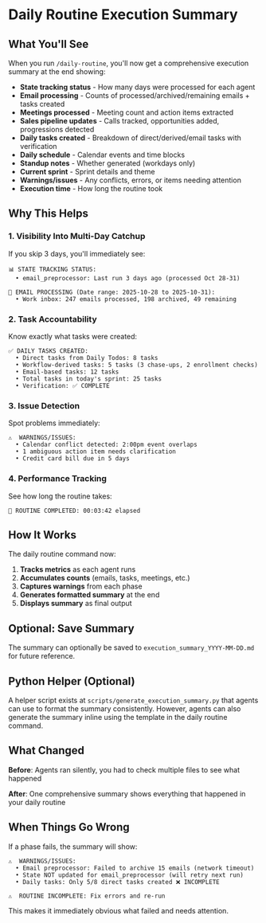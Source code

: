 # Daily Routine Execution Summary

## What You'll See

When you run `/daily-routine`, you'll now get a comprehensive execution summary at the end showing:

- **State tracking status** - How many days were processed for each agent
- **Email processing** - Counts of processed/archived/remaining emails + tasks created
- **Meetings processed** - Meeting count and action items extracted
- **Sales pipeline updates** - Calls tracked, opportunities added, progressions detected
- **Daily tasks created** - Breakdown of direct/derived/email tasks with verification
- **Daily schedule** - Calendar events and time blocks
- **Standup notes** - Whether generated (workdays only)
- **Current sprint** - Sprint details and theme
- **Warnings/issues** - Any conflicts, errors, or items needing attention
- **Execution time** - How long the routine took

## Why This Helps

### 1. **Visibility Into Multi-Day Catchup**
If you skip 3 days, you'll immediately see:
```
📊 STATE TRACKING STATUS:
  • email_preprocessor: Last run 3 days ago (processed Oct 28-31)

📧 EMAIL PROCESSING (Date range: 2025-10-28 to 2025-10-31):
  • Work inbox: 247 emails processed, 198 archived, 49 remaining
```

### 2. **Task Accountability**
Know exactly what tasks were created:
```
✅ DAILY TASKS CREATED:
  • Direct tasks from Daily Todos: 8 tasks
  • Workflow-derived tasks: 5 tasks (3 chase-ups, 2 enrollment checks)
  • Email-based tasks: 12 tasks
  • Total tasks in today's sprint: 25 tasks
  • Verification: ✅ COMPLETE
```

### 3. **Issue Detection**
Spot problems immediately:
```
⚠️  WARNINGS/ISSUES:
  • Calendar conflict detected: 2:00pm event overlaps
  • 1 ambiguous action item needs clarification
  • Credit card bill due in 5 days
```

### 4. **Performance Tracking**
See how long the routine takes:
```
🎉 ROUTINE COMPLETED: 00:03:42 elapsed
```

## How It Works

The daily routine command now:

1. **Tracks metrics** as each agent runs
2. **Accumulates counts** (emails, tasks, meetings, etc.)
3. **Captures warnings** from each phase
4. **Generates formatted summary** at the end
5. **Displays summary** as final output

## Optional: Save Summary

The summary can optionally be saved to `execution_summary_YYYY-MM-DD.md` for future reference.

## Python Helper (Optional)

A helper script exists at `scripts/generate_execution_summary.py` that agents can use to format the summary consistently. However, agents can also generate the summary inline using the template in the daily routine command.

## What Changed

**Before**: Agents ran silently, you had to check multiple files to see what happened

**After**: One comprehensive summary shows everything that happened in your daily routine

## When Things Go Wrong

If a phase fails, the summary will show:

```
⚠️  WARNINGS/ISSUES:
  • Email preprocessor: Failed to archive 15 emails (network timeout)
  • State NOT updated for email_preprocessor (will retry next run)
  • Daily tasks: Only 5/8 direct tasks created ❌ INCOMPLETE

⚠️  ROUTINE INCOMPLETE: Fix errors and re-run
```

This makes it immediately obvious what failed and needs attention.
